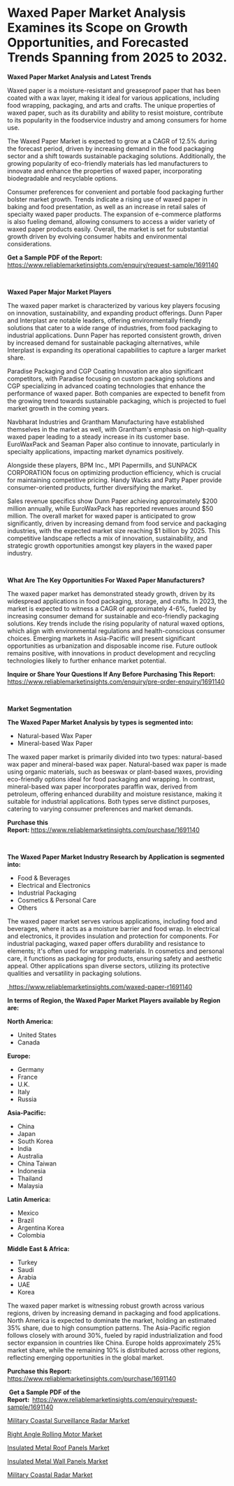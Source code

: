 <p><h1>Waxed Paper Market Analysis Examines its Scope on Growth Opportunities, and Forecasted Trends Spanning from 2025 to 2032.</h1></p><p><strong>Waxed Paper Market Analysis and Latest Trends</strong></p>
<p><p>Waxed paper is a moisture-resistant and greaseproof paper that has been coated with a wax layer, making it ideal for various applications, including food wrapping, packaging, and arts and crafts. The unique properties of waxed paper, such as its durability and ability to resist moisture, contribute to its popularity in the foodservice industry and among consumers for home use.</p><p>The Waxed Paper Market is expected to grow at a CAGR of 12.5% during the forecast period, driven by increasing demand in the food packaging sector and a shift towards sustainable packaging solutions. Additionally, the growing popularity of eco-friendly materials has led manufacturers to innovate and enhance the properties of waxed paper, incorporating biodegradable and recyclable options. </p><p>Consumer preferences for convenient and portable food packaging further bolster market growth. Trends indicate a rising use of waxed paper in baking and food presentation, as well as an increase in retail sales of specialty waxed paper products. The expansion of e-commerce platforms is also fueling demand, allowing consumers to access a wider variety of waxed paper products easily. Overall, the market is set for substantial growth driven by evolving consumer habits and environmental considerations.</p></p>
<p><strong>Get a Sample PDF of the Report:&nbsp;</strong> <a href="https://www.reliablemarketinsights.com/enquiry/request-sample/1691140?utm_campaign=2241&utm_medium=2&utm_source=Github&utm_content=ia&utm_term=01042025&utm_id=waxed-paper">https://www.reliablemarketinsights.com/enquiry/request-sample/1691140</a></p>
<p>&nbsp;</p>
<p><strong>Waxed Paper Major Market Players</strong></p>
<p><p>The waxed paper market is characterized by various key players focusing on innovation, sustainability, and expanding product offerings. Dunn Paper and Interplast are notable leaders, offering environmentally friendly solutions that cater to a wide range of industries, from food packaging to industrial applications. Dunn Paper has reported consistent growth, driven by increased demand for sustainable packaging alternatives, while Interplast is expanding its operational capabilities to capture a larger market share.</p><p>Paradise Packaging and CGP Coating Innovation are also significant competitors, with Paradise focusing on custom packaging solutions and CGP specializing in advanced coating technologies that enhance the performance of waxed paper. Both companies are expected to benefit from the growing trend towards sustainable packaging, which is projected to fuel market growth in the coming years.</p><p>Navbharat Industries and Grantham Manufacturing have established themselves in the market as well, with Grantham's emphasis on high-quality waxed paper leading to a steady increase in its customer base. EuroWaxPack and Seaman Paper also continue to innovate, particularly in specialty applications, impacting market dynamics positively.</p><p>Alongside these players, BPM Inc., MPI Papermills, and SUNPACK CORPORATION focus on optimizing production efficiency, which is crucial for maintaining competitive pricing. Handy Wacks and Patty Paper provide consumer-oriented products, further diversifying the market.</p><p>Sales revenue specifics show Dunn Paper achieving approximately $200 million annually, while EuroWaxPack has reported revenues around $50 million. The overall market for waxed paper is anticipated to grow significantly, driven by increasing demand from food service and packaging industries, with the expected market size reaching $1 billion by 2025. This competitive landscape reflects a mix of innovation, sustainability, and strategic growth opportunities amongst key players in the waxed paper industry.</p></p>
<p>&nbsp;</p>
<p><strong>What Are The Key Opportunities For Waxed Paper Manufacturers?</strong></p>
<p><p>The waxed paper market has demonstrated steady growth, driven by its widespread applications in food packaging, storage, and crafts. In 2023, the market is expected to witness a CAGR of approximately 4-6%, fueled by increasing consumer demand for sustainable and eco-friendly packaging solutions. Key trends include the rising popularity of natural waxed options, which align with environmental regulations and health-conscious consumer choices. Emerging markets in Asia-Pacific will present significant opportunities as urbanization and disposable income rise. Future outlook remains positive, with innovations in product development and recycling technologies likely to further enhance market potential.</p></p>
<p><strong>Inquire or Share Your Questions If Any Before Purchasing This Report:</strong> <a href="https://www.reliablemarketinsights.com/enquiry/pre-order-enquiry/1691140?utm_campaign=2241&utm_medium=2&utm_source=Github&utm_content=ia&utm_term=01042025&utm_id=waxed-paper">https://www.reliablemarketinsights.com/enquiry/pre-order-enquiry/1691140</a></p>
<p>&nbsp;</p>
<p><strong>Market Segmentation</strong></p>
<p><strong>The Waxed Paper Market Analysis by types is segmented into:</strong></p>
<p><ul><li>Natural-based Wax Paper</li><li>Mineral-based Wax Paper</li></ul></p>
<p><p>The waxed paper market is primarily divided into two types: natural-based wax paper and mineral-based wax paper. Natural-based wax paper is made using organic materials, such as beeswax or plant-based waxes, providing eco-friendly options ideal for food packaging and wrapping. In contrast, mineral-based wax paper incorporates paraffin wax, derived from petroleum, offering enhanced durability and moisture resistance, making it suitable for industrial applications. Both types serve distinct purposes, catering to varying consumer preferences and market demands.</p></p>
<p><strong>Purchase this Report:&nbsp;</strong><a href="https://www.reliablemarketinsights.com/purchase/1691140?utm_campaign=2241&utm_medium=2&utm_source=Github&utm_content=ia&utm_term=01042025&utm_id=waxed-paper">https://www.reliablemarketinsights.com/purchase/1691140</a></p>
<p>&nbsp;</p>
<p><strong>The Waxed Paper Market Industry Research by Application is segmented into:</strong></p>
<p><ul><li>Food & Beverages</li><li>Electrical and Electronics</li><li>Industrial Packaging</li><li>Cosmetics & Personal Care</li><li>Others</li></ul></p>
<p><p>The waxed paper market serves various applications, including food and beverages, where it acts as a moisture barrier and food wrap. In electrical and electronics, it provides insulation and protection for components. For industrial packaging, waxed paper offers durability and resistance to elements; it's often used for wrapping materials. In cosmetics and personal care, it functions as packaging for products, ensuring safety and aesthetic appeal. Other applications span diverse sectors, utilizing its protective qualities and versatility in packaging solutions.</p></p>
<p><a href="https://www.reliablemarketinsights.com/waxed-paper-r1691140?utm_campaign=2241&utm_medium=2&utm_source=Github&utm_content=ia&utm_term=01042025&utm_id=waxed-paper">&nbsp;https://www.reliablemarketinsights.com/waxed-paper-r1691140</a></p>
<p><strong>In terms of Region, the Waxed Paper Market Players available by Region are:</strong></p>
<p>
    <p> <strong> North America: </strong>
        <ul>
            <li>United States</li>
            <li>Canada</li>
        </ul>
        </p> 
    <p> <strong> Europe: </strong>
        <ul>
            <li>Germany</li>
            <li>France</li>
            <li>U.K.</li>
            <li>Italy</li>
            <li>Russia</li>
        </ul>
        </p> 
    <p> <strong> Asia-Pacific: </strong>
        <ul>
            <li>China</li>
            <li>Japan</li>
            <li>South Korea</li>
            <li>India</li>
            <li>Australia</li>
            <li>China Taiwan</li>
            <li>Indonesia</li>
            <li>Thailand</li>
            <li>Malaysia</li>
        </ul>
        </p> 
    <p> <strong> Latin America: </strong>
        <ul>
            <li>Mexico</li>
            <li>Brazil</li>
            <li>Argentina Korea</li>
            <li>Colombia</li>
        </ul>
        </p> 
    <p> <strong> Middle East & Africa: </strong>
        <ul>
            <li>Turkey</li>
            <li>Saudi</li>
            <li>Arabia</li>
            <li>UAE</li>
            <li>Korea</li>
        </ul>
    </p>
    </p>
<p><p>The waxed paper market is witnessing robust growth across various regions, driven by increasing demand in packaging and food applications. North America is expected to dominate the market, holding an estimated 35% share, due to high consumption patterns. The Asia-Pacific region follows closely with around 30%, fueled by rapid industrialization and food sector expansion in countries like China. Europe holds approximately 25% market share, while the remaining 10% is distributed across other regions, reflecting emerging opportunities in the global market.</p></p>
<p><strong>Purchase this Report: </strong><a href="https://www.reliablemarketinsights.com/purchase/1691140?utm_campaign=2241&utm_medium=2&utm_source=Github&utm_content=ia&utm_term=01042025&utm_id=waxed-paper">https://www.reliablemarketinsights.com/purchase/1691140</a></p>
<p>&nbsp;<strong>Get a Sample PDF of the Report:&nbsp;&nbsp;</strong><a href="https://www.reliablemarketinsights.com/enquiry/request-sample/1691140?utm_campaign=2241&utm_medium=2&utm_source=Github&utm_content=ia&utm_term=01042025&utm_id=waxed-paper">https://www.reliablemarketinsights.com/enquiry/request-sample/1691140</a></p>
<p><strong></strong></p>
<p><p><a href="https://www.linkedin.com/pulse/analyzing-military-coastal-surveillance-radar-market-trends-hz5de?utm_campaign=2241&utm_medium=2&utm_source=Github&utm_content=ia&utm_term=01042025&utm_id=waxed-paper">Military Coastal Surveillance Radar Market</a></p><p><a href="https://www.linkedin.com/pulse/right-angle-rolling-motor-market-overview-regional-outlook-qhp1e?utm_campaign=2241&utm_medium=2&utm_source=Github&utm_content=ia&utm_term=01042025&utm_id=waxed-paper">Right Angle Rolling Motor Market</a></p><p><a href="https://github.com/miehldobin1w/Market-Research-Report-List-1/blob/main/insulated-metal-roof-panels-market.md?utm_campaign=2241&utm_medium=2&utm_source=Github&utm_content=ia&utm_term=01042025&utm_id=waxed-paper">Insulated Metal Roof Panels Market</a></p><p><a href="https://github.com/delcirodda4f/Market-Research-Report-List-1/blob/main/insulated-metal-wall-panels-market.md?utm_campaign=2241&utm_medium=2&utm_source=Github&utm_content=ia&utm_term=01042025&utm_id=waxed-paper">Insulated Metal Wall Panels Market</a></p><p><a href="https://www.linkedin.com/pulse/comprehensive-military-coastal-radar-market-analysis-f7wme?utm_campaign=2241&utm_medium=2&utm_source=Github&utm_content=ia&utm_term=01042025&utm_id=waxed-paper">Military Coastal Radar Market</a></p></p>